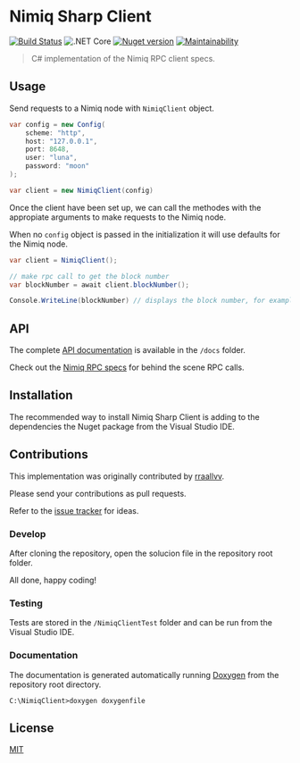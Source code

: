 Nimiq Sharp Client
==================

[![Build Status](https://travis-ci.org/rraallvv/NimiqClientSharp.svg?branch=master)](https://travis-ci.org/rraallvv/NimiqClientSharp)
![.NET Core](https://github.com/rraallvv/NimiqClientSharp/workflows/.NET%20Core/badge.svg)
[![Nuget version](https://img.shields.io/nuget/v/NimiqClient)](https://www.nuget.org/packages/NimiqClient/)
[![Maintainability](https://api.codeclimate.com/v1/badges/26e0dcd2f26a87848906/maintainability)](https://codeclimate.com/github/rraallvv/NimiqClientSharp/maintainability)

> C# implementation of the Nimiq RPC client specs.

## Usage

Send requests to a Nimiq node with `NimiqClient` object.

```c#
var config = new Config(
    scheme: "http",
    host: "127.0.0.1",
    port: 8648,
    user: "luna",
    password: "moon"
);

var client = new NimiqClient(config)
```

Once the client have been set up, we can call the methodes with the appropiate arguments to make requests to the Nimiq node.

When no `config` object is passed in the initialization it will use defaults for the Nimiq node.

```c#
var client = NimiqClient();

// make rpc call to get the block number
var blockNumber = await client.blockNumber();

Console.WriteLine(blockNumber) // displays the block number, for example 748883
```

## API

The complete [API documentation](docs) is available in the `/docs` folder.

Check out the [Nimiq RPC specs](https://github.com/nimiq/core-js/wiki/JSON-RPC-API) for behind the scene RPC calls.

## Installation

The recommended way to install Nimiq Sharp Client is adding to the dependencies the Nuget package from the Visual Studio IDE.

## Contributions

This implementation was originally contributed by [rraallvv](https://github.com/rraallvv/).

Please send your contributions as pull requests.

Refer to the [issue tracker](https://github.com/rraallvv/NimiqClientSharp/issues) for ideas.

### Develop

After cloning the repository, open the solucion file in the repository root folder.

All done, happy coding!

### Testing

Tests are stored in the `/NimiqClientTest` folder and can be run from the Visual Studio IDE.

### Documentation

The documentation is generated automatically running [Doxygen](https://www.doxygen.nl/download.html#srcbin) from the repository root directory.

```
C:\NimiqClient>doxygen doxygenfile
```

## License

[MIT](LICENSE)
